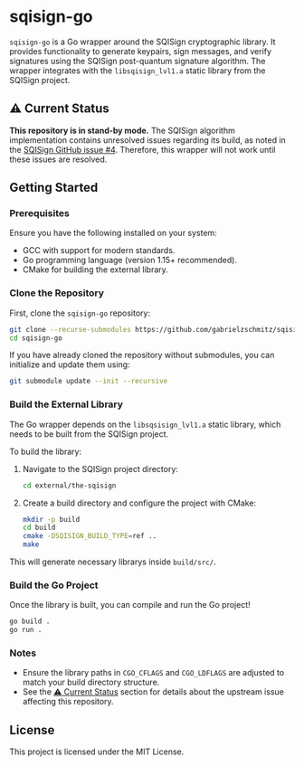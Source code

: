 # sqisign-go

`sqisign-go` is a Go wrapper around the SQISign cryptographic library. It
provides functionality to generate keypairs, sign messages, and verify
signatures using the SQISign post-quantum signature algorithm. The wrapper
integrates with the `libsqisign_lvl1.a` static library from the SQISign project.

## ⚠️ Current Status

**This repository is in stand-by mode.** The SQISign algorithm implementation
contains unresolved issues regarding its build, as noted in the [SQISign
GitHub issue #4](https://github.com/SQISign/the-sqisign/issues/4). Therefore,
this wrapper will not work until these issues are resolved.

## Getting Started

### Prerequisites

Ensure you have the following installed on your system:
- GCC with support for modern standards.
- Go programming language (version 1.15+ recommended).
- CMake for building the external library.

### Clone the Repository

First, clone the `sqisign-go` repository:

```bash
git clone --recurse-submodules https://github.com/gabrielzschmitz/sqisign-go.git
cd sqisign-go
```

If you have already cloned the repository without submodules, you can initialize
and update them using:

```bash
git submodule update --init --recursive
```

### Build the External Library

The Go wrapper depends on the `libsqsisign_lvl1.a` static library, which needs
to be built from the SQISign project.

To build the library:

1. Navigate to the SQISign project directory:
   ```bash
   cd external/the-sqisign
   ```
2. Create a build directory and configure the project with CMake:
   ```bash
   mkdir -p build
   cd build
   cmake -DSQISIGN_BUILD_TYPE=ref ..
   make
   ```

This will generate necessary librarys inside `build/src/`.

### Build the Go Project

Once the library is built, you can compile and run the Go project!

```bash
go build .
go run .
```

### Notes
- Ensure the library paths in `CGO_CFLAGS` and `CGO_LDFLAGS` are adjusted to
  match your build directory structure.
- See the [⚠️ Current Status](#⚠️-current-status) section for details about the
  upstream issue affecting this repository.

## License

This project is licensed under the MIT License.
